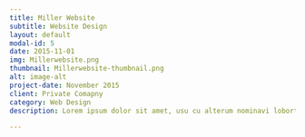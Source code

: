 ```yaml
---
title: Miller Website
subtitle: Website Design
layout: default
modal-id: 5
date: 2015-11-01
img: Millerwebsite.png
thumbnail: Millerwebsite-thumbnail.png
alt: image-alt
project-date: November 2015
client: Private Comapny
category: Web Design
description: Lorem ipsum dolor sit amet, usu cu alterum nominavi lobortis. At duo novum diceret. Tantas apeirian vix et, usu sanctus postulant inciderint ut, populo diceret necessitatibus in vim. Cu eum dicam feugiat noluisse.

---
```

